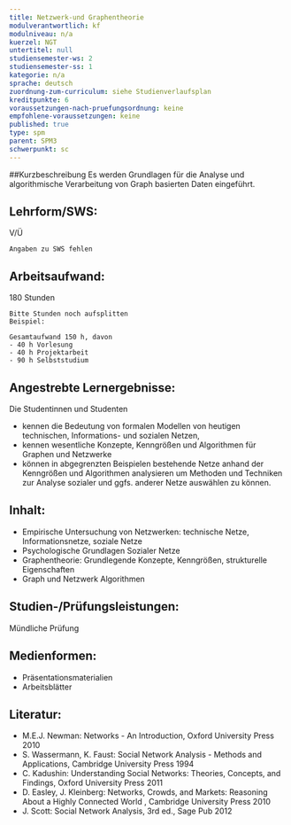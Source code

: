 ```yaml
---
title: Netzwerk-und Graphentheorie
modulverantwortlich: kf
modulniveau: n/a
kuerzel: NGT
untertitel: null
studiensemester-ws: 2
studiensemester-ss: 1
kategorie: n/a
sprache: deutsch
zuordnung-zum-curriculum: siehe Studienverlaufsplan
kreditpunkte: 6
voraussetzungen-nach-pruefungsordnung: keine
empfohlene-voraussetzungen: keine
published: true
type: spm
parent: SPM3
schwerpunkt: sc
---
```


##Kurzbeschreibung
Es werden Grundlagen für die Analyse und algorithmische Verarbeitung von Graph basierten Daten eingeführt. 

## Lehrform/SWS: 
V/Ü

~~~
Angaben zu SWS fehlen
~~~



## Arbeitsaufwand: 
180 Stunden

~~~
Bitte Stunden noch aufsplitten
Beispiel:

Gesamtaufwand 150 h, davon 
- 40 h Vorlesung 
- 40 h Projektarbeit  
- 90 h Selbststudium 
~~~



## Angestrebte Lernergebnisse:
Die Studentinnen und Studenten

- kennen die Bedeutung von formalen Modellen von heutigen technischen, Informations- und sozialen Netzen,
- kennen wesentliche Konzepte, Kenngrößen und Algorithmen für Graphen und Netzwerke
- können in abgegrenzten Beispielen bestehende Netze anhand der Kenngrößen und Algorithmen analysieren um Methoden und Techniken zur Analyse sozialer und ggfs. anderer Netze auswählen zu können.


## Inhalt:
- Empirische Untersuchung von Netzwerken: technische Netze, Informationsnetze, soziale Netze
- Psychologische Grundlagen Sozialer Netze
- Graphentheorie: Grundlegende Konzepte, Kenngrößen, strukturelle Eigenschaften
- Graph und Netzwerk Algorithmen


## Studien-/Prüfungsleistungen:
Mündliche Prüfung

## Medienformen:
* Präsentationsmaterialien
* Arbeitsblätter

## Literatur:
- M.E.J. Newman: Networks - An Introduction, Oxford University Press 2010
- S. Wassermann, K. Faust: Social Network Analysis - Methods and Applications, Cambridge University Press 1994
- C. Kadushin: Understanding Social Networks: Theories, Concepts, and Findings, Oxford University Press 2011
- D. Easley, J. Kleinberg: Networks, Crowds, and Markets: Reasoning About a Highly Connected World , Cambridge University Press 2010
- J. Scott: Social Network Analysis, 3rd ed., Sage Pub 2012

